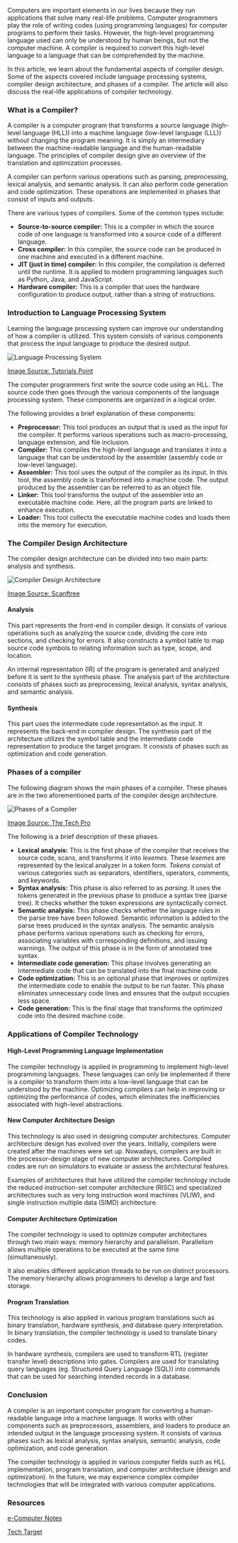 Computers are important elements in our lives because they run applications that solve many real-life problems. Computer programmers play the role of writing codes (using programming languages) for computer programs to perform their tasks. However, the high-level programming language used can only be understood by human beings, but not the computer machine. A compiler is required to convert this high-level language to a language that can be comprehended by the machine. 

In this article, we learn about the fundamental aspects of compiler design. Some of the aspects covered include language processing systems, compiler design architecture, and phases of a compiler. The article will also discuss the real-life applications of compiler technology.

### What is a Compiler?
A compiler is a computer program that transforms a source language (high-level language (HLL)) into a machine language (low-level language (LLL)) without changing the program meaning. It is simply an intermediary between the machine-readable language and the human-readable language. The principles of compiler design give an overview of the translation and optimization processes. 

A compiler can perform various operations such as parsing, preprocessing, lexical analysis, and semantic analysis. It can also perform code generation and code optimization. These operations are implemented in phases that consist of inputs and outputs.

There are various types of compilers. Some of the common types include:
* **Source-to-source compiler:** This is a compiler in which the source code of one language is transformed into a source code of a different language.
* **Cross compiler:** In this compiler, the source code can be produced in one machine and executed in a different machine. 
* **JIT (just in time) compiler:** In this compiler, the compilation is deferred until the runtime. It is applied to modern programming languages such as Python, Java, and JavaScript. 
* **Hardware compiler:** This is a compiler that uses the hardware configuration to produce output, rather than a string of instructions.
  
### Introduction to Language Processing System 
Learning the language processing system can improve our understanding of how a compiler is utilized. This system consists of various components that process the input language to produce the desired output. 

![Language Processing System](/engineering-education/an-overview-of-compiler-design/language-processing-system.jpg)

[Image Source: Tutorials Point](https://www.tutorialspoint.com/compiler_design/images/language_processing_system.jpg)

The computer programmers first write the source code using an HLL. The source code then goes through the various components of the language processing system. These components are organized in a logical order. 

The following provides a brief explanation of these components:
* **Preprocessor:** This tool produces an output that is used as the input for the compiler. It performs various operations such as macro-processing, language extension, and file inclusion. 
* **Compiler:** This compiles the high-level language and translates it into a language that can be understood by the assembler (assembly code or low-level language). 
* **Assembler:** This tool uses the output of the compiler as its input. In this tool, the assembly code is transformed into a machine code. The output produced by the assembler can be referred to as an object file. 
* **Linker:** This tool transforms the output of the assembler into an executable machine code. Here, all the program parts are linked to enhance execution.
* **Loader:** This tool collects the executable machine codes and loads them into the memory for execution. 

### The Compiler Design Architecture
The compiler design architecture can be divided into two main parts: analysis and synthesis. 

![Compiler Design Architecture](/engineering-education/an-overview-of-compiler-design/compiler-design-architecture.jpg)

[Image Source: Scanftree](https://scanftree.com/compiler-design/images/compiler_analysis_synthesis.jpg)

#### Analysis 
This part represents the front-end in compiler design. It consists of various operations such as analyzing the source code, dividing the core into sections, and checking for errors.  It also constructs a symbol table to map source code symbols to relating information such as type, scope, and location. 

An internal representation (IR) of the program is generated and analyzed before it is sent to the synthesis phase. The analysis part of the architecture consists of phases such as preprocessing, lexical analysis, syntax analysis, and semantic analysis. 

#### Synthesis 
This part uses the intermediate code representation as the input. It represents the back-end in compiler design. The synthesis part of the architecture utilizes the symbol table and the intermediate code representation to produce the target program. It consists of phases such as optimization and code generation.

### Phases of a compiler
The following diagram shows the main phases of a compiler. These phases are in the two aforementioned parts of the compiler design architecture. 

![Phases of a Compiler](/engineering-education/an-overview-of-compiler-design/phases-of-a-compiler.png)

[Image Source: The Tech Pro](http://www.kttpro.com/wp-content/uploads/2017/02/Compiler-1024x792.png)

The following is a brief description of these phases.

* **Lexical analysis:** This is the first phase of the compiler that receives the source code, scans, and transforms it into *lexemes*. These *lexemes* are represented by the lexical analyzer in a *token* form. *Tokens* consist of various categories such as separators, identifiers, operators, comments, and keywords. 
* **Syntax analysis:** This phase is also referred to as *parsing*. It uses the tokens generated in the previous phase to produce a syntax tree (parse tree). It checks whether the token expressions are syntactically correct. 
* **Semantic analysis:** This phase checks whether the language rules in the parse tree have been followed. Semantic information is added to the parse trees produced in the syntax analysis. The semantic analysis phase performs various operations such as checking for errors, associating variables with corresponding definitions, and issuing warnings. The output of this phase is in the form of annotated tree syntax. 
* **Intermediate code generation:** This phase involves generating an intermediate code that can be translated into the final machine code. 
* **Code optimization:** This is an optional phase that improves or optimizes the intermediate code to enable the output to be run faster. This phase eliminates unnecessary code lines and ensures that the output occupies less space. 
* **Code generation:** This is the final stage that transforms the optimized code into the desired machine code. 
  
### Applications of Compiler Technology

#### High-Level Programming Language Implementation
The compiler technology is applied in programming to implement high-level programming languages. These languages can only be implemented if there is a compiler to transform them into a low-level language that can be understood by the machine. Optimizing compilers can help in improving or optimizing the performance of codes, which eliminates the inefficiencies associated with high-level abstractions. 

#### New Computer Architecture Design
This technology is also used in designing computer architectures. Computer architecture design has evolved over the years. Initially, compilers were created after the machines were set up. Nowadays, compilers are built in the processor-design stage of new computer architectures. Compiled codes are run on simulators to evaluate or assess the architectural features. 

Examples of architectures that have utilized the compiler technology include the reduced instruction-set computer architecture (RISC) and specialized architectures such as very long instruction word machines (VLIW), and single instruction multiple data (SIMD) architecture.

#### Computer Architecture Optimization
The compiler technology is used to optimize computer architectures through two main ways: memory hierarchy and parallelism. Parallelism allows multiple operations to be executed at the same time (simultaneously). 

It also enables different application threads to be run on distinct processors. The memory hierarchy allows programmers to develop a large and fast storage. 

#### Program Translation
This technology is also applied in various program translations such as binary translation, hardware synthesis, and database query interpretation. In binary translation, the compiler technology is used to translate binary codes. 

In hardware synthesis, compilers are used to transform RTL (register transfer level) descriptions into gates. Compilers are used for translating query languages (eg. Structured Query Language (SQL)) into commands that can be used for searching intended records in a database. 

### Conclusion
A compiler is an important computer program for converting a human-readable language into a machine language. It works with other components such as preprocessors, assemblers, and loaders to produce an intended output in the language processing system. It consists of various phases such as lexical analysis, syntax analysis, semantic analysis, code optimization, and code generation. 

The compiler technology is applied in various computer fields such as HLL implementation, program translation, and computer architecture (design and optimization). In the future, we may experience complex compiler technologies that will be integrated with various computer applications. 

### Resources 

[e-Computer Notes](https://ecomputernotes.com/compiler-design/language-processing-system)

[Tech Target](https://whatis.techtarget.com/definition/compiler)

